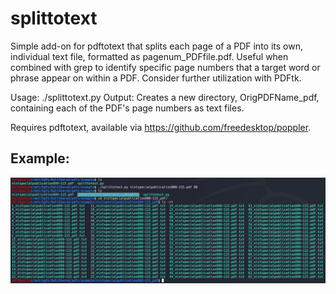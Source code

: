 # splittotext
Simple add-on for pdftotext that splits each page of a PDF into its own, individual text file, formatted as pagenum_PDFfile.pdf.
Useful when combined with grep to identify specific page numbers that a target word or phrase appear on within a PDF. Consider further utilization with PDFtk.

Usage:  ./splittotext.py <PDF-file> <int-number-of-pages>
Output: Creates a new directory, OrigPDFName_pdf, containing each of the PDF's page numbers as text files.

Requires pdftotext, available via https://github.com/freedesktop/poppler.


Example:
-------
![alt text](https://github.com/kampji/splittotext/blob/master/example.png)
